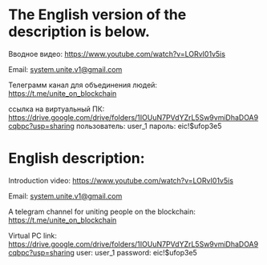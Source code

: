 # The English version of the description is below.

Вводное видео:
https://www.youtube.com/watch?v=LORvI01v5is

Email:
system.unite.v1@gmail.com

Телеграмм канал для объединения людей:
https://t.me/unite_on_blockchain

ссылка на виртуальный ПК:
https://drive.google.com/drive/folders/1IOUuN7PVdYZrL5Sw9vmiDhaDOA9cqbpc?usp=sharing
пользователь: user_1
пароль: eic!$ufop3e5

# English description:

Introduction video:
https://www.youtube.com/watch?v=LORvI01v5is

Email:
system.unite.v1@gmail.com

A telegram channel for uniting people on the blockchain:
https://t.me/unite_on_blockchain

Virtual PC link:
https://drive.google.com/drive/folders/1IOUuN7PVdYZrL5Sw9vmiDhaDOA9cqbpc?usp=sharing
user: user_1
password: eic!$ufop3e5
